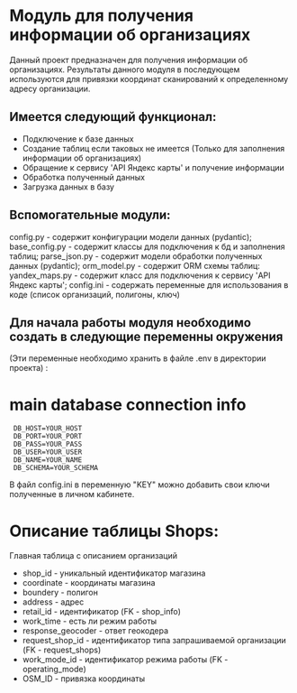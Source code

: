# Модуль для получения информации об организациях

Данный проект предназначен для получения информации об организациях. Результаты данного модуля в последующем используются для привязки координат сканирований к определенному адресу организации. 

## Имеется следующий функционал:
- Подключение к базе данных
- Создание таблиц если таковых не имеется (Только для заполнения информации об организациях)
- Обращение к сервису 'API Яндекс карты' и получение информации 
- Обработка полученный данных
- Загрузка данных в базу 

## Вспомогательные модули:
  config.py - содержит конфигурации модели данных (pydantic);
  base_config.py - содержит классы для подключения к бд и заполнения таблиц;
  parse_json.py - содержит модели обработки полученных данных (pydantic);
  orm_model.py - содержит ORM схемы таблиц:
  yandex_maps.py - содержит класс для подключения к сервису 'API Яндекс карты';
  config.ini - содержать переменные для использования в коде (список организаций, полигоны, ключ)

## Для начала работы модуля необходимо создать в следующие переменны окружения
(Эти переменные необходимо хранить в файле .env в директории проекта) :
   # main database connection info
     DB_HOST=YOUR_HOST
     DB_PORT=YOUR_PORT
     DB_PASS=YOUR_PASS
     DB_USER=YOUR_USER
     DB_NAME=YOUR_NAME
     DB_SCHEMA=YOUR_SCHEMA

В файл config.ini в переменную "KEY" можно добавить свои ключи полученные в личном кабинете.

# Описание таблицы Shops:
Главная таблица с описанием организаций
- shop_id - уникальный идентификатор магазина
- coordinate - координаты магазина
- boundery - полигон
- address - адрес 
- retail_id - идентификатор (FK - shop_info)
- work_time - есть ли режим работы
- response_geocoder - ответ геокодера 
- request_shop_id - идентификатор типа запрашиваемой организации (FK - request_shops)
- work_mode_id - идентификатор режима работы (FK - operating_mode)
- OSM_ID - привязка координаты

